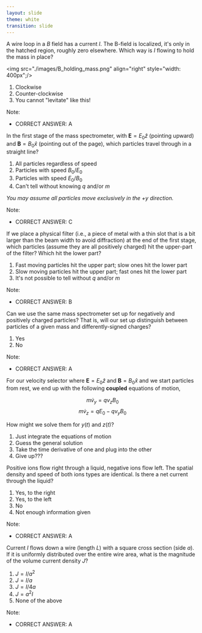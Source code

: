 ```yaml
---
layout: slide
theme: white
transition: slide
---
```


<section data-markdown>

A wire loop in a $B$ field has a current $I$. The B-field is localized, it's only in the hatched region, roughly zero elsewhere. Which way is $I$ flowing to hold the mass in place?

<img src="./images/B_holding_mass.png" align="right" style="width: 400px";/>


1. Clockwise
2. Counter-clockwise
3. You cannot "levitate" like this!

Note:
* CORRECT ANSWER: A

</section>

<section data-markdown>

In the first stage of the mass spectrometer, with $\mathbf{E} = E_0 \hat{z}$ (pointing upward) and $\mathbf{B} = B_0 \hat{x}$ (pointing out of the page), which particles travel through in a straight line?

1. All particles regardless of speed
2. Particles with speed $B_0/E_0$
3. Particles with speed $E_0/B_0$
4. Can't tell without knowing $q$ and/or $m$

*You may assume all particles move exclusively in the +y direction.*

Note:
* CORRECT ANSWER: C

</section>

<section data-markdown>

If we place a physical filter (i.e., a piece of metal with a thin slot that is a bit larger than the beam width to avoid diffraction) at the end of the first stage, which particles (assume they are all positively charged) hit the upper-part of the filter? Which hit the lower part?

1. Fast moving particles hit the upper part; slow ones hit the lower part
2. Slow moving particles hit the upper part; fast ones hit the lower part
3. It's not possible to tell without $q$ and/or $m$

Note:
* CORRECT ANSWER: B

</section>

<section data-markdown>

Can we use the same mass spectrometer set up for negatively and positively charged particles? That is, will our set up distinguish between particles of a given mass and differently-signed charges?

1. Yes
2. No

Note:
* CORRECT ANSWER: A
</section>

<section data-markdown>

For our velocity selector where $\mathbf{E}=E_0\hat{z}$ and $\mathbf{B} = B_0 \hat{x}$ and we start particles from rest, we end up with the following **coupled** equations of motion,

$$m\dot{v}_y = q v_z B_0$$
$$m\dot{v}_z = q E_0 - q v_y B_0$$

How might we solve them for $y(t)$ and $z(t)$?

1. Just integrate the equations of motion
2. Guess the general solution
3. Take the time derivative of one and plug into the other
4. Give up???

</section>


<section data-markdown>

Positive ions flow right through a liquid, negative ions flow left. The spatial density and speed of both ions types are identical. Is there a net current through the liquid?

1. Yes, to the right
2. Yes, to the left
3. No
4. Not enough information given

Note:
* CORRECT ANSWER: A

</section>

<section data-markdown>

Current $I$ flows down a wire (length $L$) with a square cross section (side $a$). If it is uniformly distributed over the entire wire area, what is the magnitude of the volume current density $J$?

1. $J = I/a^2$
2. $J = I/a$
3. $J = I/4a$
4. $J = a^2I$
5. None of the above

Note:
* CORRECT ANSWER: A

</section>
